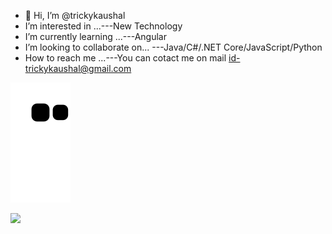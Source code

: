- 👋 Hi, I’m @trickykaushal
- I’m interested in ...---New Technology
- I’m currently learning ...---Angular
- I’m looking to collaborate on... ---Java/C#/.NET Core/JavaScript/Python
- How to reach me ...---You can cotact me on mail id-trickykaushal@gmail.com

![Snake animation](https://github.com/trickykaushal/trickykaushal/blob/output/github-contribution-grid-snake.svg)



<div id="header" align="centre">
  <img src="https://media.giphy.com/media/M9gbBd9nbDrOTu1Mqx/giphy.gif" width="100"/>
</div>





